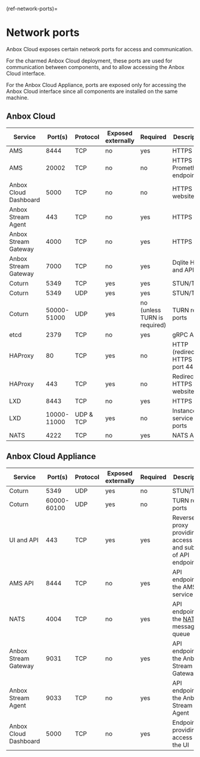 (ref-network-ports)=
# Network ports

Anbox Cloud exposes certain network ports for access and communication.

For the charmed Anbox Cloud deployment, these ports are used for communication between components, and to allow accessing the Anbox Cloud interface.

For the Anbox Cloud Appliance, ports are exposed only for accessing the Anbox Cloud interface since all components are installed on the same machine.

## Anbox Cloud

| Service               | Port(s)     | Protocol  | Exposed externally | Required                     | Description                           |
|-----------------------|-------------|-----------|--------------------|------------------------------|---------------------------------------|
| AMS                   | 8444        | TCP       | no                 | yes                          | HTTPS API                             |
| AMS                   | 20002       | TCP       | no                 | no                           | HTTPS Prometheus endpoint             |
| Anbox Cloud Dashboard | 5000        | TCP       | no                 | no                           | HTTPS website                         |
| Anbox Stream Agent    | 443         | TCP       | no                 | yes                          | HTTPS API                             |
| Anbox Stream Gateway  | 4000        | TCP       | no                 | yes                          | HTTPS API                             |
| Anbox Stream Gateway  | 7000        | TCP       | no                 | yes                          | Dqlite HA and API                     |
| Coturn                | 5349        | TCP       | yes                | yes                          | STUN/TURN                             |
| Coturn                | 5349        | UDP       | yes                | yes                          | STUN/TURN                             |
| Coturn                | 50000-51000 | UDP       | yes                | no (unless TURN is required) | TURN relay ports                      |
| etcd                  | 2379        | TCP       | no                 | yes                          | gRPC API                              |
| HAProxy               | 80          | TCP       | yes                | no                           | HTTP (redirects to HTTPS on port 443) |
| HAProxy               | 443         | TCP       | yes                | no                           | Redirects to HTTPS website            |
| LXD                   | 8443        | TCP       | no                 | yes                          | HTTPS API                             |
| LXD                   | 10000-11000 | UDP & TCP | yes                | no                           | Instance service ports                |
| NATS                  | 4222        | TCP       | no                 | yes                          | NATS API                              |

## Anbox Cloud Appliance

| Service               | Port(s)     | Protocol  | Exposed externally | Required | Description                            |
|-----------------------|-------------|-----------|--------------------|----------|----------------------------------------|
| Coturn                | 5349        | UDP       | yes                | no       | STUN/TURN                              |
| Coturn                | 60000-60100 | UDP       | yes                | no       | TURN relay ports                       |
| UI and API            | 443         | TCP       | yes                | yes      | Reverse proxy providing access to UI and subset of API endpoints |
| AMS API               | 8444        | TCP       | no                 | yes      | API endpoint for the AMS service       |
| NATS                  | 4004        | TCP       | no                 | yes      | API endpoint for the [NATS](https://nats.io) message queue |
| Anbox Stream Gateway  | 9031        | TCP       | no                 | yes      | API endpoint for the Anbox Stream Gateway |
| Anbox Stream Agent    | 9033        | TCP       | no                 | yes      | API endpoint for the Anbox Stream Agent |
| Anbox Cloud Dashboard | 5000        | TCP       | no                 | yes      | Endpoint providing access to the UI    |

